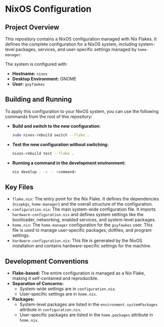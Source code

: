 # NixOS Configuration

## Project Overview

This repository contains a NixOS configuration managed with Nix Flakes. It defines the complete configuration for a NixOS system, including system-level packages, services, and user-specific settings managed by `home-manager`.

The system is configured with:
*   **Hostname:** `nixos`
*   **Desktop Environment:** GNOME
*   **User:** `guyfawkes`

## Building and Running

To apply this configuration to your NixOS system, you can use the following commands from the root of this repository:

*   **Build and switch to the new configuration:**
    ```bash
    sudo nixos-rebuild switch --flake .
    ```

*   **Test the new configuration without switching:**
    ```bash
    nixos-rebuild test --flake .
    ```

*   **Running a command in the development environment:**
    ```bash
    nix develop . -c -- <command>
    ```

## Key Files

*   `flake.nix`: The entry point for the Nix Flake. It defines the dependencies (`nixpkgs`, `home-manager`) and the overall structure of the configuration.
*   `configuration.nix`: The main system-wide configuration file. It imports `hardware-configuration.nix` and defines system settings like the bootloader, networking, enabled services, and system-level packages.
*   `home.nix`: The `home-manager` configuration for the `guyfawkes` user. This file is used to manage user-specific packages, dotfiles, and program settings.
*   `hardware-configuration.nix`: This file is generated by the NixOS installation and contains hardware-specific settings for the machine.

## Development Conventions

*   **Flake-based:** The entire configuration is managed as a Nix Flake, making it self-contained and reproducible.
*   **Separation of Concerns:**
    *   System-wide settings are in `configuration.nix`.
    *   User-specific settings are in `home.nix`.
*   **Packages:**
    *   System-level packages are listed in the `environment.systemPackages` attribute in `configuration.nix`.
    *   User-specific packages are listed in the `home.packages` attribute in `home.nix`.
